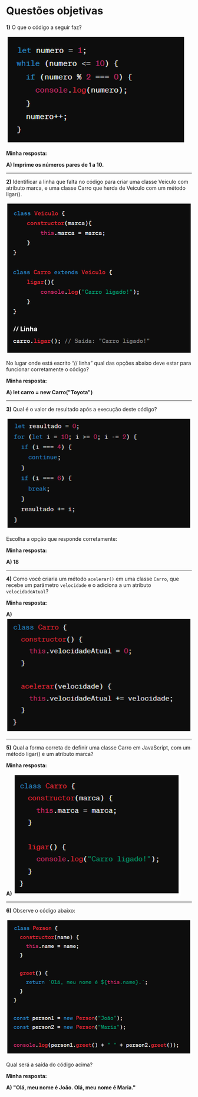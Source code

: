 # Questões objetivas

**1)** O que o código a seguir faz?

![Uma imagem](assets/ex01.PNG)

**Minha resposta:**

**A) Imprime os números pares de 1 a 10.**


______

**2)** Identificar a linha que falta no código para criar uma classe Veiculo com atributo marca, e uma classe Carro que herda de Veiculo com um método ligar(). 

![Uma imagem](assets/ex02.PNG)

No lugar onde está escrito “// linha” qual das opções abaixo deve estar para funcionar corretamente o código?

**Minha resposta:**

**A) let carro = new Carro("Toyota")**


______

**3)** Qual é o valor de resultado após a execução deste código?

![Uma imagem](assets/ex03.PNG)

Escolha a opção que responde corretamente:

**Minha resposta:**

**A) 18**

______

**4)** Como você criaria um método `acelerar()` em uma classe `Carro`, que recebe um parâmetro `velocidade` e o adiciona a um atributo `velocidadeAtual`?

**Minha resposta:**

**A) ![Uma imagem](assets/ex04_1.PNG)**


______

**5)** Qual a forma correta de definir uma classe Carro em JavaScript, com um método ligar() e um atributo marca?

**Minha resposta:**

**A) ![Uma imagem](assets/ex05_1.PNG)**


______

**6)** Observe o código abaixo:

![Uma imagem](assets/ex06.PNG)

Qual será a saída do código acima?

**Minha resposta:**

**A) "Olá, meu nome é João. Olá, meu nome é Maria."**
